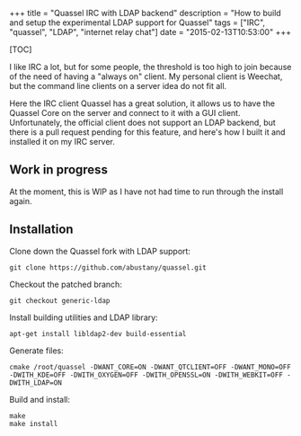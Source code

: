 +++
title = "Quassel IRC with LDAP backend"
description = "How to build and setup the experimental LDAP support for Quassel"
tags = ["IRC", "quassel", "LDAP", "internet relay chat"]
date = "2015-02-13T10:53:00"
+++

[TOC]

I like IRC a lot, but for some people, the threshold is too high to join because of the need of having a "always on" client. My personal client is Weechat, but the command line clients on a server idea do not fit all.

Here the IRC client Quassel has a great solution, it allows us to have the Quassel Core on the server and connect to it with a GUI client. Unfortunately, the official client does not support an LDAP backend, but there is a pull request pending for this feature, and here's how I built it and installed it on my IRC server.

## Work in progress
At the moment, this is WIP as I have not had time to run through the install again.

## Installation

Clone down the Quassel fork with LDAP support:

    git clone https://github.com/abustany/quassel.git

Checkout the patched branch:

    git checkout generic-ldap

Install building utilities and LDAP library:

    apt-get install libldap2-dev build-essential

Generate files:

    cmake /root/quassel -DWANT_CORE=ON -DWANT_QTCLIENT=OFF -DWANT_MONO=OFF -DWITH_KDE=OFF -DWITH_OXYGEN=OFF -DWITH_OPENSSL=ON -DWITH_WEBKIT=OFF -DWITH_LDAP=ON

Build and install:

    make
    make install
